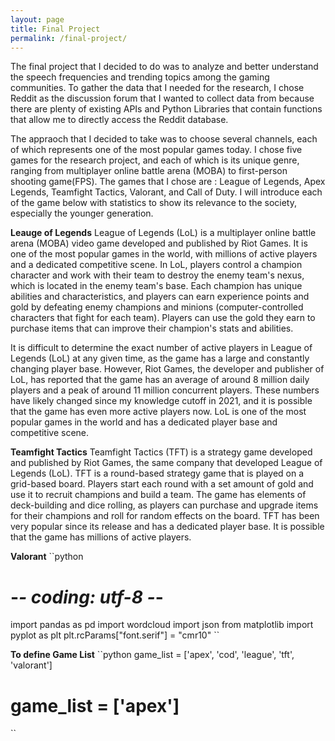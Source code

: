 ```yaml
---
layout: page
title: Final Project
permalink: /final-project/
---
```



The final project that I decided to do was to analyze and better understand the speech frequencies and trending topics among the gaming communities. To gather the data that I needed for the research, I chose Reddit as the discussion forum that I wanted to collect data from because there are plenty of existing APIs and Python Libraries that contain functions that allow me to directly access the Reddit database.

The appraoch that I decided to take was to choose several channels, each of which represents one of the most popular games today. I chose five games for the research project, and each of which is its unique genre, ranging from multiplayer online battle arena (MOBA) to first-person shooting game(FPS). The games that I chose are : League of Legends, Apex Legends, Teamfight Tactics, Valorant, and Call of Duty. I will introduce each of the game below with statistics to show its relevance to the society, especially the younger generation.

**Leauge of Legends**
League of Legends (LoL) is a multiplayer online battle arena (MOBA) video game developed and published by Riot Games. It is one of the most popular games in the world, with millions of active players and a dedicated competitive scene. In LoL, players control a champion character and work with their team to destroy the enemy team's nexus, which is located in the enemy team's base. Each champion has unique abilities and characteristics, and players can earn experience points and gold by defeating enemy champions and minions (computer-controlled characters that fight for each team). Players can use the gold they earn to purchase items that can improve their champion's stats and abilities.

It is difficult to determine the exact number of active players in League of Legends (LoL) at any given time, as the game has a large and constantly changing player base. However, Riot Games, the developer and publisher of LoL, has reported that the game has an average of around 8 million daily players and a peak of around 11 million concurrent players. These numbers have likely changed since my knowledge cutoff in 2021, and it is possible that the game has even more active players now. LoL is one of the most popular games in the world and has a dedicated player base and competitive scene.


**Teamfight Tactics**
Teamfight Tactics (TFT) is a strategy game developed and published by Riot Games, the same company that developed League of Legends (LoL). TFT is a round-based strategy game that is played on a grid-based board. Players start each round with a set amount of gold and use it to recruit champions and build a team. The game has elements of deck-building and dice rolling, as players can purchase and upgrade items for their champions and roll for random effects on the board. TFT has been very popular since its release and has a dedicated player base. It is possible that the game has millions of active players.

**Valorant**
``python

# -*- coding: utf-8 -*-
import pandas as pd
import wordcloud
import json
from matplotlib import pyplot as plt
plt.rcParams["font.serif"] = "cmr10"
``

**To define Game List**
``python
game_list = ['apex', 'cod', 'league', 'tft', 'valorant']
# game_list = ['apex']
``
